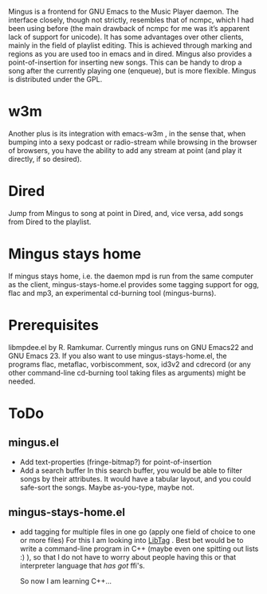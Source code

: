 Mingus is a frontend for GNU Emacs to the Music Player daemon. The
interface closely, though not strictly, resembles that of ncmpc, which
I had been using before (the main drawback of ncmpc for me was it’s
apparent lack of support for unicode). It has some advantages over
other clients, mainly in the field of playlist editing. This is
achieved through marking and regions as you are used too in emacs and
in dired. Mingus also provides a point-of-insertion for inserting new
songs. This can be handy to drop a song after the currently playing
one (enqueue), but is more flexible. Mingus is distributed under the
GPL.

w3m
===
Another plus is its integration with emacs-w3m , in the sense that,
when bumping into a sexy podcast or radio-stream while browsing in
the browser of browsers, you have the ability to add any stream at
point (and play it directly, if so desired).

Dired
=====
Jump from Mingus to song at point in Dired, and, vice versa, add songs
from Dired to the playlist.

Mingus stays home
=================
If mingus stays home, i.e. the daemon mpd is run from the same
computer as the client, mingus-stays-home.el provides some tagging
support for ogg, flac and mp3, an experimental cd-burning tool
(mingus-burns).

Prerequisites
=============
libmpdee.el by R. Ramkumar. Currently mingus runs on GNU Emacs22 and
GNU Emacs 23. If you also want to use mingus-stays-home.el, the
programs flac, metaflac, vorbiscomment, sox, id3v2 and cdrecord (or
any other command-line cd-burning tool taking files as arguments) might
be needed.

ToDo
====
mingus.el
---------
- Add text-properties (fringe-bitmap?) for point-of-insertion
- Add a search buffer In this search buffer, you would be able to
   filter songs by their attributes. It would have a tabular layout,
   and you could safe-sort the songs. Maybe as-you-type, maybe not.

mingus-stays-home.el
--------------------
- add tagging for multiple files in one go (apply one field of choice to one or more files)
   For this I am looking into [LibTag](http://developer.kde.org/~wheeler/taglib.html) . Best bet would be to write a
   command-line program in C++ (maybe even one spitting out lists :)
   ), so that I do not have to worry about people having this or that
   interpreter language that *has got* ffi's.

   So now I am learning C++...


